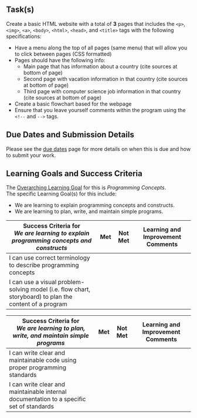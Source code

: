 ## Task(s)

Create a basic HTML website with a total of **3** pages that includes the ```<p>```, ```<img>```, ```<a>```, ```<body>```, ```<html>```, ```<head>```, and ```<title>``` tags with the following specifications:
* Have a menu along the top of all pages (same menu) that will allow you to click between pages (CSS formatted)
* Pages should have the following info:
  * Main page that has information about a country (cite sources at bottom of page)
  * Second page with vacation information in that country (cite sources at bottom of page)
  * Third page with computer science job information in that country (cite sources at bottom of page)
* Create a basic flowchart based for the webpage
* Ensure that you leave yourself comments within the program using the ```<!--``` and ```-->``` tags.

## Due Dates and Submission Details

Please see the [due dates](./Due-Dates-and-Submission-Details) page for more details on when this is due and how to submit your work.

## Learning Goals and Success Criteria

The [Overarching Learning Goal](./images/ICS2O.jpg) for this is _Programming Concepts_.  
The specific Learning Goal(s) for this include:
  * We are learning to explain programming concepts and constructs.
  * We are learning to plan, write, and maintain simple programs.

| Success Criteria for <br/> _We are learning to explain programming concepts and constructs_ | Met | Not Met | Learning and Improvement Comments |  
| ----------- | --- | ------ | ------- |  
| I can use correct terminology to describe programming concepts | | | |  
| I can use a visual problem-solving model (i.e. flow chart, storyboard) to plan the content of a program | | | |  

| Success Criteria for <br/> _We are learning to plan, write, and maintain simple programs_ | Met | Not Met | Learning and Improvement Comments |
| ----------- | --- | ------ | ------- |
| I can write clear and maintainable code using proper programming standards | | | |
| I can write clear and maintainable internal documentation to a specific set of standards | | | |